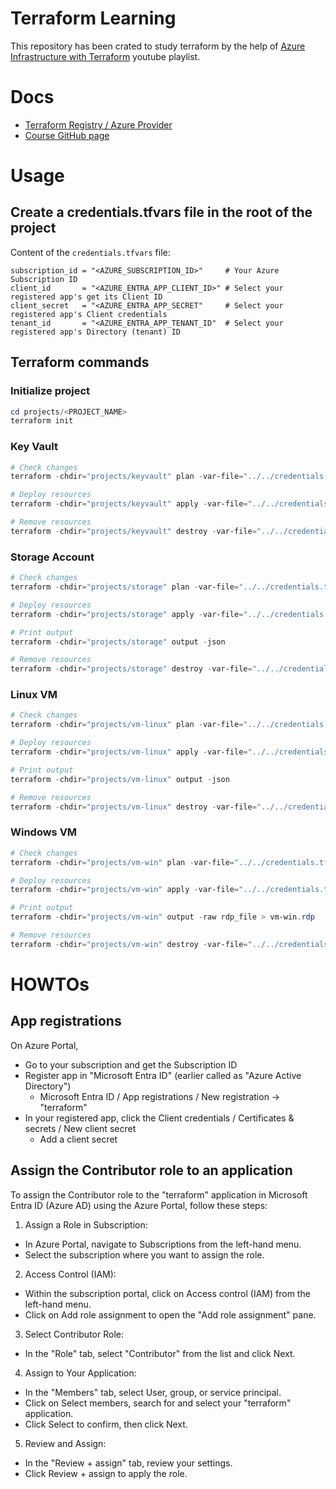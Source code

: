 # Terraform Learning

This repository has been crated to study terraform by the help of [Azure Infrastructure with Terraform](https://www.youtube.com/watch?v=lH3KT9RUEOA&list=PLLc2nQDXYMHowSZ4Lkq2jnZ0gsJL3ArAw) youtube playlist.

# Docs

- [Terraform Registry / Azure Provider](https://registry.terraform.io/providers/hashicorp/azurerm/latest/docs)
- [Course GitHub page](https://github.com/cloudxeus/terraform-azure)

# Usage

## Create a credentials.tfvars file in the root of the project

Content of the `credentials.tfvars` file:
```
subscription_id = "<AZURE_SUBSCRIPTION_ID>"     # Your Azure Subscription ID
client_id       = "<AZURE_ENTRA_APP_CLIENT_ID>" # Select your registered app's get its Client ID
client_secret   = "<AZURE_ENTRA_APP_SECRET"     # Select your registered app's Client credentials
tenant_id       = "<AZURE_ENTRA_APP_TENANT_ID"  # Select your registered app's Directory (tenant) ID
```

## Terraform commands

### Initialize project

```powershell
cd projects/<PROJECT_NAME>
terraform init
```

### Key Vault

```powershell
# Check changes
terraform -chdir="projects/keyvault" plan -var-file="../../credentials.tfvars" -out="keyvault.tfplan"

# Deploy resources
terraform -chdir="projects/keyvault" apply -var-file="../../credentials.tfvars" -auto-approve "keyvault.tfplan"

# Remove resources
terraform -chdir="projects/keyvault" destroy -var-file="../../credentials.tfvars" -auto-approve
```

### Storage Account

```powershell
# Check changes
terraform -chdir="projects/storage" plan -var-file="../../credentials.tfvars" -out="storage.tfplan"

# Deploy resources
terraform -chdir="projects/storage" apply -var-file="../../credentials.tfvars" -auto-approve "storage.tfplan"

# Print output
terraform -chdir="projects/storage" output -json

# Remove resources
terraform -chdir="projects/storage" destroy -var-file="../../credentials.tfvars" -auto-approve
```

### Linux VM

```powershell
# Check changes
terraform -chdir="projects/vm-linux" plan -var-file="../../credentials.tfvars" -out="vm-linux.tfplan"

# Deploy resources
terraform -chdir="projects/vm-linux" apply -var-file="../../credentials.tfvars" -auto-approve "vm-linux.tfplan"

# Print output
terraform -chdir="projects/vm-linux" output -json

# Remove resources
terraform -chdir="projects/vm-linux" destroy -var-file="../../credentials.tfvars" -auto-approve
```

### Windows VM

```powershell
# Check changes
terraform -chdir="projects/vm-win" plan -var-file="../../credentials.tfvars" -out="vm-win.tfplan"

# Deploy resources
terraform -chdir="projects/vm-win" apply -var-file="../../credentials.tfvars" -auto-approve "vm-win.tfplan"

# Print output
terraform -chdir="projects/vm-win" output -raw rdp_file > vm-win.rdp

# Remove resources
terraform -chdir="projects/vm-win" destroy -var-file="../../credentials.tfvars" -auto-approve
```

# HOWTOs

## App registrations

On Azure Portal,
- Go to your subscription and get the Subscription ID
- Register app in "Microsoft Entra ID" (earlier called as "Azure Active Directory")
  - Microsoft Entra ID / App registrations / New registration -> "terraform"
- In your registered app, click the Client credentials / Certificates & secrets / New client secret
  - Add a client secret

## Assign the Contributor role to an application 

To assign the Contributor role to the "terraform" application in Microsoft Entra ID (Azure AD) using the Azure Portal, follow these steps:

1. Assign a Role in Subscription:

- In Azure Portal, navigate to Subscriptions from the left-hand menu.
- Select the subscription where you want to assign the role.

2. Access Control (IAM):

- Within the subscription portal, click on Access control (IAM) from the left-hand menu.
- Click on Add role assignment to open the "Add role assignment" pane.

3. Select Contributor Role:

- In the "Role" tab, select "Contributor" from the list and click Next.

4. Assign to Your Application:

- In the "Members" tab, select User, group, or service principal.
- Click on Select members, search for and select your "terraform" application.
- Click Select to confirm, then click Next.

5. Review and Assign:

- In the "Review + assign" tab, review your settings.
- Click Review + assign to apply the role.